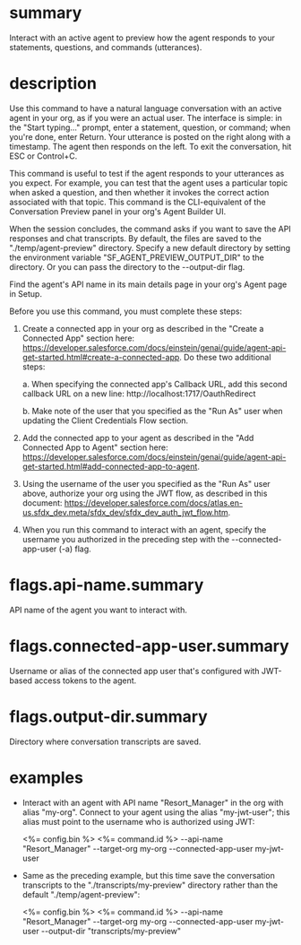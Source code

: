 # summary

Interact with an active agent to preview how the agent responds to your statements, questions, and commands (utterances).

# description

Use this command to have a natural language conversation with an active agent in your org, as if you were an actual user. The interface is simple: in the "Start typing..." prompt, enter a statement, question, or command; when you're done, enter Return. Your utterance is posted on the right along with a timestamp. The agent then responds on the left. To exit the conversation, hit ESC or Control+C.

This command is useful to test if the agent responds to your utterances as you expect. For example, you can test that the agent uses a particular topic when asked a question, and then whether it invokes the correct action associated with that topic. This command is the CLI-equivalent of the Conversation Preview panel in your org's Agent Builder UI.

When the session concludes, the command asks if you want to save the API responses and chat transcripts. By default, the files are saved to the "./temp/agent-preview" directory. Specify a new default directory by setting the environment variable "SF_AGENT_PREVIEW_OUTPUT_DIR" to the directory. Or you can pass the directory to the --output-dir flag.

Find the agent's API name in its main details page in your org's Agent page in Setup.

Before you use this command, you must complete these steps:

1. Create a connected app in your org as described in the "Create a Connected App" section here: https://developer.salesforce.com/docs/einstein/genai/guide/agent-api-get-started.html#create-a-connected-app. Do these two additional steps:

   a. When specifying the connected app's Callback URL, add this second callback URL on a new line: http://localhost:1717/OauthRedirect

   b. Make note of the user that you specified as the "Run As" user when updating the Client Credentials Flow section.

2. Add the connected app to your agent as described in the "Add Connected App to Agent" section here: https://developer.salesforce.com/docs/einstein/genai/guide/agent-api-get-started.html#add-connected-app-to-agent.

3. Using the username of the user you specified as the "Run As" user above, authorize your org using the JWT flow, as described in this document: https://developer.salesforce.com/docs/atlas.en-us.sfdx_dev.meta/sfdx_dev/sfdx_dev_auth_jwt_flow.htm.

4. When you run this command to interact with an agent, specify the username you authorized in the preceding step with the --connected-app-user (-a) flag.

# flags.api-name.summary

API name of the agent you want to interact with.

# flags.connected-app-user.summary

Username or alias of the connected app user that's configured with JWT-based access tokens to the agent.

# flags.output-dir.summary

Directory where conversation transcripts are saved.

# examples

- Interact with an agent with API name "Resort_Manager" in the org with alias "my-org". Connect to your agent using the alias "my-jwt-user"; this alias must point to the username who is authorized using JWT:

  <%= config.bin %> <%= command.id %> --api-name "Resort_Manager" --target-org my-org --connected-app-user my-jwt-user

- Same as the preceding example, but this time save the conversation transcripts to the "./transcripts/my-preview" directory rather than the default "./temp/agent-preview":

  <%= config.bin %> <%= command.id %> --api-name "Resort_Manager" --target-org my-org --connected-app-user my-jwt-user --output-dir "transcripts/my-preview"
